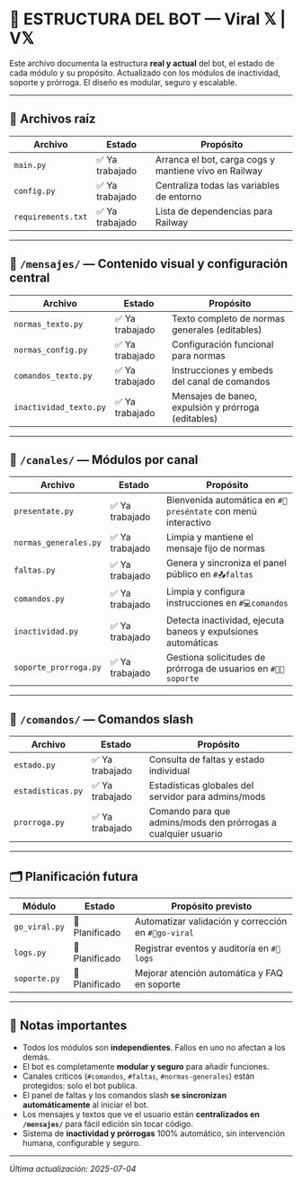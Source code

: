 # 📁 ESTRUCTURA DEL BOT — Viral 𝕏 | V𝕏

Este archivo documenta la estructura **real y actual** del bot, el estado de cada módulo y su propósito. Actualizado con los módulos de inactividad, soporte y prórroga. El diseño es modular, seguro y escalable.

---

## 📂 Archivos raíz

| Archivo             | Estado         | Propósito                                         |
|---------------------|----------------|---------------------------------------------------|
| `main.py`           | ✅ Ya trabajado | Arranca el bot, carga cogs y mantiene vivo en Railway |
| `config.py`         | ✅ Ya trabajado | Centraliza todas las variables de entorno         |
| `requirements.txt`  | ✅ Ya trabajado | Lista de dependencias para Railway                |

---

## 📂 `/mensajes/` — Contenido visual y configuración central

| Archivo                  | Estado         | Propósito                                               |
|--------------------------|----------------|---------------------------------------------------------|
| `normas_texto.py`        | ✅ Ya trabajado | Texto completo de normas generales (editables)          |
| `normas_config.py`       | ✅ Ya trabajado | Configuración funcional para normas                     |
| `comandos_texto.py`      | ✅ Ya trabajado | Instrucciones y embeds del canal de comandos            |
| `inactividad_texto.py`   | ✅ Ya trabajado | Mensajes de baneo, expulsión y prórroga (editables)     |

---

## 📂 `/canales/` — Módulos por canal

| Archivo                  | Estado         | Propósito                                                      |
|--------------------------|----------------|----------------------------------------------------------------|
| `presentate.py`          | ✅ Ya trabajado | Bienvenida automática en `#👋preséntate` con menú interactivo   |
| `normas_generales.py`    | ✅ Ya trabajado | Limpia y mantiene el mensaje fijo de normas                    |
| `faltas.py`              | ✅ Ya trabajado | Genera y sincroniza el panel público en `#📤faltas`            |
| `comandos.py`            | ✅ Ya trabajado | Limpia y configura instrucciones en `#💻comandos`               |
| `inactividad.py`         | ✅ Ya trabajado | Detecta inactividad, ejecuta baneos y expulsiones automáticas  |
| `soporte_prorroga.py`    | ✅ Ya trabajado | Gestiona solicitudes de prórroga de usuarios en `#👨🔧soporte`   |

---

## 📂 `/comandos/` — Comandos slash

| Archivo                  | Estado         | Propósito                                                      |
|--------------------------|----------------|----------------------------------------------------------------|
| `estado.py`              | ✅ Ya trabajado | Consulta de faltas y estado individual                         |
| `estadisticas.py`        | ✅ Ya trabajado | Estadísticas globales del servidor para admins/mods            |
| `prorroga.py`            | ✅ Ya trabajado | Comando para que admins/mods den prórrogas a cualquier usuario |

---

## 🗂️ Planificación futura

| Módulo                   | Estado         | Propósito previsto                                 |
|--------------------------|----------------|----------------------------------------------------|
| `go_viral.py`            | 🧠 Planificado  | Automatizar validación y corrección en `#🧵go-viral`|
| `logs.py`                | 🧠 Planificado  | Registrar eventos y auditoría en `#📝logs`          |
| `soporte.py`             | 🧠 Planificado  | Mejorar atención automática y FAQ en soporte        |

---

## 🧠 Notas importantes

- Todos los módulos son **independientes**. Fallos en uno no afectan a los demás.
- El bot es completamente **modular y seguro** para añadir funciones.
- Canales críticos (`#comandos`, `#faltas`, `#normas-generales`) están protegidos: solo el bot publica.
- El panel de faltas y los comandos slash **se sincronizan automáticamente** al iniciar el bot.
- Los mensajes y textos que ve el usuario están **centralizados en `/mensajes/`** para fácil edición sin tocar código.
- Sistema de **inactividad y prórrogas** 100% automático, sin intervención humana, configurable y seguro.

---

*Última actualización: 2025-07-04*

